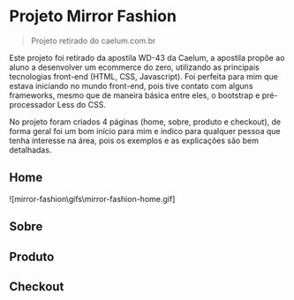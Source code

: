 # Projeto Mirror Fashion

> Projeto retirado do caelum.com.br

Este projeto foi retirado da apostila WD-43 da Caelum, a apostila propõe ao aluno a desenvolver um ecommerce do zero, utilizando as principais tecnologias front-end (HTML, CSS, Javascript). Foi perfeita para mim que estava iniciando no mundo front-end, pois tive contato com alguns frameworks, mesmo que de maneira básica entre eles, o bootstrap e pré-processador Less do CSS.

No projeto foram criados 4 páginas (home, sobre, produto e checkout), de forma geral foi um bom início para mim e indico para qualquer pessoa que tenha interesse na área, pois os exemplos e as explicações são bem detalhadas.

## Home

![mirror-fashion\gifs\mirror-fashion-home.gif]

## Sobre

## Produto

## Checkout
